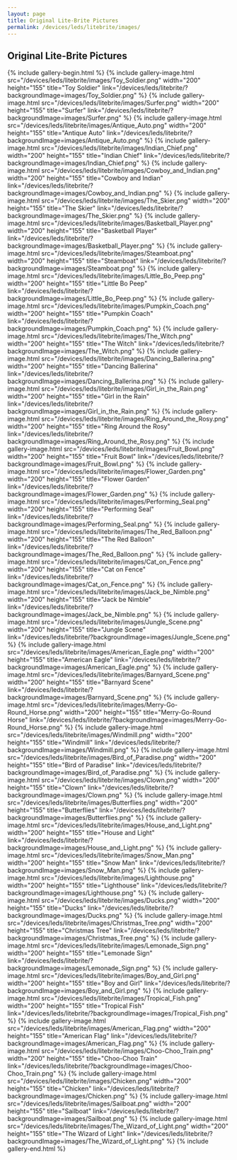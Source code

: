 ```yaml
---
layout: page
title: Original Lite-Brite Pictures
permalink: /devices/leds/litebrite/images/
---
```


Original Lite-Brite Pictures
----------------------------

{% include gallery-begin.html %}
{% include gallery-image.html src="/devices/leds/litebrite/images/Toy_Soldier.png" width="200" height="155" title="Toy Soldier" link="/devices/leds/litebrite/?backgroundImage=images/Toy_Soldier.png" %}
{% include gallery-image.html src="/devices/leds/litebrite/images/Surfer.png" width="200" height="155" title="Surfer" link="/devices/leds/litebrite/?backgroundImage=images/Surfer.png" %}
{% include gallery-image.html src="/devices/leds/litebrite/images/Antique_Auto.png" width="200" height="155" title="Antique Auto" link="/devices/leds/litebrite/?backgroundImage=images/Antique_Auto.png" %}
{% include gallery-image.html src="/devices/leds/litebrite/images/Indian_Chief.png" width="200" height="155" title="Indian Chief" link="/devices/leds/litebrite/?backgroundImage=images/Indian_Chief.png" %}
{% include gallery-image.html src="/devices/leds/litebrite/images/Cowboy_and_Indian.png" width="200" height="155" title="Cowboy and Indian" link="/devices/leds/litebrite/?backgroundImage=images/Cowboy_and_Indian.png" %}
{% include gallery-image.html src="/devices/leds/litebrite/images/The_Skier.png" width="200" height="155" title="The Skier" link="/devices/leds/litebrite/?backgroundImage=images/The_Skier.png" %}
{% include gallery-image.html src="/devices/leds/litebrite/images/Basketball_Player.png" width="200" height="155" title="Basketball Player" link="/devices/leds/litebrite/?backgroundImage=images/Basketball_Player.png" %}
{% include gallery-image.html src="/devices/leds/litebrite/images/Steamboat.png" width="200" height="155" title="Steamboat" link="/devices/leds/litebrite/?backgroundImage=images/Steamboat.png" %}
{% include gallery-image.html src="/devices/leds/litebrite/images/Little_Bo_Peep.png" width="200" height="155" title="Little Bo Peep" link="/devices/leds/litebrite/?backgroundImage=images/Little_Bo_Peep.png" %}
{% include gallery-image.html src="/devices/leds/litebrite/images/Pumpkin_Coach.png" width="200" height="155" title="Pumpkin Coach" link="/devices/leds/litebrite/?backgroundImage=images/Pumpkin_Coach.png" %}
{% include gallery-image.html src="/devices/leds/litebrite/images/The_Witch.png" width="200" height="155" title="The Witch" link="/devices/leds/litebrite/?backgroundImage=images/The_Witch.png" %}
{% include gallery-image.html src="/devices/leds/litebrite/images/Dancing_Ballerina.png" width="200" height="155" title="Dancing Ballerina" link="/devices/leds/litebrite/?backgroundImage=images/Dancing_Ballerina.png" %}
{% include gallery-image.html src="/devices/leds/litebrite/images/Girl_in_the_Rain.png" width="200" height="155" title="Girl in the Rain" link="/devices/leds/litebrite/?backgroundImage=images/Girl_in_the_Rain.png" %}
{% include gallery-image.html src="/devices/leds/litebrite/images/Ring_Around_the_Rosy.png" width="200" height="155" title="Ring Around the Rosy" link="/devices/leds/litebrite/?backgroundImage=images/Ring_Around_the_Rosy.png" %}
{% include gallery-image.html src="/devices/leds/litebrite/images/Fruit_Bowl.png" width="200" height="155" title="Fruit Bowl" link="/devices/leds/litebrite/?backgroundImage=images/Fruit_Bowl.png" %}
{% include gallery-image.html src="/devices/leds/litebrite/images/Flower_Garden.png" width="200" height="155" title="Flower Garden" link="/devices/leds/litebrite/?backgroundImage=images/Flower_Garden.png" %}
{% include gallery-image.html src="/devices/leds/litebrite/images/Performing_Seal.png" width="200" height="155" title="Performing Seal" link="/devices/leds/litebrite/?backgroundImage=images/Performing_Seal.png" %}
{% include gallery-image.html src="/devices/leds/litebrite/images/The_Red_Balloon.png" width="200" height="155" title="The Red Balloon" link="/devices/leds/litebrite/?backgroundImage=images/The_Red_Balloon.png" %}
{% include gallery-image.html src="/devices/leds/litebrite/images/Cat_on_Fence.png" width="200" height="155" title="Cat on Fence" link="/devices/leds/litebrite/?backgroundImage=images/Cat_on_Fence.png" %}
{% include gallery-image.html src="/devices/leds/litebrite/images/Jack_be_Nimble.png" width="200" height="155" title="Jack be Nimble" link="/devices/leds/litebrite/?backgroundImage=images/Jack_be_Nimble.png" %}
{% include gallery-image.html src="/devices/leds/litebrite/images/Jungle_Scene.png" width="200" height="155" title="Jungle Scene" link="/devices/leds/litebrite/?backgroundImage=images/Jungle_Scene.png" %}
{% include gallery-image.html src="/devices/leds/litebrite/images/American_Eagle.png" width="200" height="155" title="American Eagle" link="/devices/leds/litebrite/?backgroundImage=images/American_Eagle.png" %}
{% include gallery-image.html src="/devices/leds/litebrite/images/Barnyard_Scene.png" width="200" height="155" title="Barnyard Scene" link="/devices/leds/litebrite/?backgroundImage=images/Barnyard_Scene.png" %}
{% include gallery-image.html src="/devices/leds/litebrite/images/Merry-Go-Round_Horse.png" width="200" height="155" title="Merry-Go-Round Horse" link="/devices/leds/litebrite/?backgroundImage=images/Merry-Go-Round_Horse.png" %}
{% include gallery-image.html src="/devices/leds/litebrite/images/Windmill.png" width="200" height="155" title="Windmill" link="/devices/leds/litebrite/?backgroundImage=images/Windmill.png" %}
{% include gallery-image.html src="/devices/leds/litebrite/images/Bird_of_Paradise.png" width="200" height="155" title="Bird of Paradise" link="/devices/leds/litebrite/?backgroundImage=images/Bird_of_Paradise.png" %}
{% include gallery-image.html src="/devices/leds/litebrite/images/Clown.png" width="200" height="155" title="Clown" link="/devices/leds/litebrite/?backgroundImage=images/Clown.png" %}
{% include gallery-image.html src="/devices/leds/litebrite/images/Butterflies.png" width="200" height="155" title="Butterflies" link="/devices/leds/litebrite/?backgroundImage=images/Butterflies.png" %}
{% include gallery-image.html src="/devices/leds/litebrite/images/House_and_Light.png" width="200" height="155" title="House and Light" link="/devices/leds/litebrite/?backgroundImage=images/House_and_Light.png" %}
{% include gallery-image.html src="/devices/leds/litebrite/images/Snow_Man.png" width="200" height="155" title="Snow Man" link="/devices/leds/litebrite/?backgroundImage=images/Snow_Man.png" %}
{% include gallery-image.html src="/devices/leds/litebrite/images/Lighthouse.png" width="200" height="155" title="Lighthouse" link="/devices/leds/litebrite/?backgroundImage=images/Lighthouse.png" %}
{% include gallery-image.html src="/devices/leds/litebrite/images/Ducks.png" width="200" height="155" title="Ducks" link="/devices/leds/litebrite/?backgroundImage=images/Ducks.png" %}
{% include gallery-image.html src="/devices/leds/litebrite/images/Christmas_Tree.png" width="200" height="155" title="Christmas Tree" link="/devices/leds/litebrite/?backgroundImage=images/Christmas_Tree.png" %}
{% include gallery-image.html src="/devices/leds/litebrite/images/Lemonade_Sign.png" width="200" height="155" title="Lemonade Sign" link="/devices/leds/litebrite/?backgroundImage=images/Lemonade_Sign.png" %}
{% include gallery-image.html src="/devices/leds/litebrite/images/Boy_and_Girl.png" width="200" height="155" title="Boy and Girl" link="/devices/leds/litebrite/?backgroundImage=images/Boy_and_Girl.png" %}
{% include gallery-image.html src="/devices/leds/litebrite/images/Tropical_Fish.png" width="200" height="155" title="Tropical Fish" link="/devices/leds/litebrite/?backgroundImage=images/Tropical_Fish.png" %}
{% include gallery-image.html src="/devices/leds/litebrite/images/American_Flag.png" width="200" height="155" title="American Flag" link="/devices/leds/litebrite/?backgroundImage=images/American_Flag.png" %}
{% include gallery-image.html src="/devices/leds/litebrite/images/Choo-Choo_Train.png" width="200" height="155" title="Choo-Choo Train" link="/devices/leds/litebrite/?backgroundImage=images/Choo-Choo_Train.png" %}
{% include gallery-image.html src="/devices/leds/litebrite/images/Chicken.png" width="200" height="155" title="Chicken" link="/devices/leds/litebrite/?backgroundImage=images/Chicken.png" %}
{% include gallery-image.html src="/devices/leds/litebrite/images/Sailboat.png" width="200" height="155" title="Sailboat" link="/devices/leds/litebrite/?backgroundImage=images/Sailboat.png" %}
{% include gallery-image.html src="/devices/leds/litebrite/images/The_Wizard_of_Light.png" width="200" height="155" title="The Wizard of Light" link="/devices/leds/litebrite/?backgroundImage=images/The_Wizard_of_Light.png" %}
{% include gallery-end.html %}
